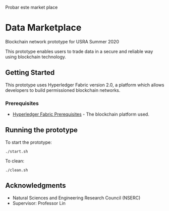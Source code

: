Probar este market place

# Data Marketplace

Blockchain network prototype for USRA Summer 2020

This prototype enables users to trade data in a secure and reliable way using blockchain technology.

## Getting Started

This prototype uses Hyperledger Fabric version 2.0, a platform which allows developers to build permissioned blockchain networks.

### Prerequisites

* [Hyperledger Fabric Prerequisites](https://hyperledger-fabric.readthedocs.io/en/release-2.0/prereqs.html) - The blockchain platform used.

## Running the prototype

To start the prototype:

```
./start.sh
```

To clean:

```
./clean.sh
```

## Acknowledgments

* Natural Sciences and Engineering Research Council (NSERC)
* Supervisor: Professor Lin
